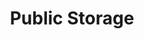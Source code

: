 ---
title: "Public Storage"
url: /chesapeake/public-storage-executive-boulevard/
shop: storage rental
---